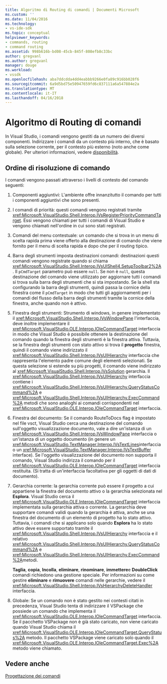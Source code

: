 ```yaml
---
title: Algoritmo di Routing di comandi | Documenti Microsoft
ms.custom: ''
ms.date: 11/04/2016
ms.technology:
- vs-ide-sdk
ms.topic: conceptual
helpviewer_keywords:
- commands, routing
- command routing
ms.assetid: 998b616b-bd08-45cb-845f-808efb8c33bc
author: gregvanl
ms.author: gregvanl
manager: douge
ms.workload:
- vssdk
ms.openlocfilehash: aba7ddcdda4dd4eabbb9266e0fa89c916bb028f6
ms.sourcegitcommit: 6a9d5bd75e50947659fd6c837111a6a547884e2a
ms.translationtype: MT
ms.contentlocale: it-IT
ms.lasthandoff: 04/16/2018
---
```

# <a name="command-routing-algorithm"></a>Algoritmo di Routing di comandi
In Visual Studio, i comandi vengono gestiti da un numero dei diversi componenti. Indirizzare i comandi da un contesto più interno, che è basato sulla selezione corrente, per il contesto più esterno (noto anche come globale). Per ulteriori informazioni, vedere [disponibilità](../../extensibility/internals/command-availability.md).  
  
## <a name="order-of-command-resolution"></a>Ordine di risoluzione di comando  
 I comandi vengono passati attraverso i livelli di contesto del comando seguenti:  
  
1.  Componenti aggiuntivi: L'ambiente offre innanzitutto il comando per tutti i componenti aggiuntivi che sono presenti.  
  
2.  I comandi di priorità: questi comandi vengono registrati tramite <xref:Microsoft.VisualStudio.Shell.Interop.IVsRegisterPriorityCommandTarget>. Essi vengono chiamati per tutti i comandi di Visual Studio e vengono chiamati nell'ordine in cui sono stati registrati.  
  
3.  Comandi del menu contestuale: un comando che si trova in un menu di scelta rapida prima viene offerto alla destinazione di comando che viene fornito per il menu di scelta rapida e dopo che per il routing tipico.  
  
4.  Barra degli strumenti imposta destinazioni comandi: destinazioni questi comandi vengono registrate quando si chiama <xref:Microsoft.VisualStudio.Shell.Interop.IVsUIShell4.SetupToolbar2%2A>. Il `pCmdTarget` parametro può essere `null`. Se non è `null`, questa destinazione del comando viene utilizzato per aggiornare tutti i comandi si trova sulla barra degli strumenti che si sta impostando. Se la shell sta configurando la barra degli strumenti, quindi passa la cornice della finestra come il `pCmdTarget` in modo che tutti gli aggiornamenti per i comandi del flusso della barra degli strumenti tramite la cornice della finestra, anche quando non è attivo.  
  
5.  Finestra degli strumenti: Strumento di windows, in genere implementato il <xref:Microsoft.VisualStudio.Shell.Interop.IVsWindowPane> l'interfaccia, deve inoltre implementare il <xref:Microsoft.VisualStudio.OLE.Interop.IOleCommandTarget> interfaccia in modo che Visual Studio è possibile ottenere la destinazione del comando quando la finestra degli strumenti è la finestra attiva. Tuttavia, se la finestra degli strumenti con stato attivo si trova il **progetto** finestra, quindi il comando viene indirizzato il <xref:Microsoft.VisualStudio.Shell.Interop.IVsUIHierarchy> interfaccia che rappresenta l'elemento padre comune degli elementi selezionati. Se questa selezione si estende su più progetti, il comando viene indirizzato al <xref:Microsoft.VisualStudio.Shell.Interop.IVsSolution> gerarchia. Il <xref:Microsoft.VisualStudio.Shell.Interop.IVsUIHierarchy> interfaccia contiene i <xref:Microsoft.VisualStudio.Shell.Interop.IVsUIHierarchy.QueryStatusCommand%2A> e <xref:Microsoft.VisualStudio.Shell.Interop.IVsUIHierarchy.ExecCommand%2A> metodi che sono analoghi ai comandi corrispondenti nel <xref:Microsoft.VisualStudio.OLE.Interop.IOleCommandTarget> interfaccia.  
  
6.  Finestra del documento: Se il comando RouteToDocs flag è impostato nel file vsct, Visual Studio cerca una destinazione del comando sull'oggetto visualizzazione documento, vale a dire un'istanza di un <xref:Microsoft.VisualStudio.Shell.Interop.IVsWindowPane> interfaccia o un'istanza di un oggetto documento (in genere un <xref:Microsoft.VisualStudio.TextManager.Interop.IVsTextLines>interfaccia o un <xref:Microsoft.VisualStudio.TextManager.Interop.IVsTextBuffer> interface). Se l'oggetto visualizzazione del documento non supporta il comando, Visual Studio indirizza il comando per il <xref:Microsoft.VisualStudio.OLE.Interop.IOleCommandTarget> interfaccia restituita. (Si tratta di un'interfaccia facoltativa per gli oggetti di dati di documento).  
  
7.  Gerarchia corrente: la gerarchia corrente può essere il progetto a cui appartiene la finestra del documento attivo o la gerarchia selezionata nel **Esplora**. Visual Studio cerca il <xref:Microsoft.VisualStudio.OLE.Interop.IOleCommandTarget> interfaccia implementata sulla gerarchia attiva o corrente. La gerarchia deve supportare comandi validi quando la gerarchia è attiva, anche se una finestra del documento di un elemento di progetto ha lo stato attivo. Tuttavia, i comandi che si applicano solo quando **Esplora** ha lo stato attivo deve essere supportato tramite il <xref:Microsoft.VisualStudio.Shell.Interop.IVsUIHierarchy> interfaccia e il relativo <xref:Microsoft.VisualStudio.Shell.Interop.IVsUIHierarchy.QueryStatusCommand%2A> e <xref:Microsoft.VisualStudio.Shell.Interop.IVsUIHierarchy.ExecCommand%2A>metodi.  
  
     **Taglia**, **copia**, **Incolla**, **eliminare**, **rinominare**, **immettere**e **DoubleClick** comandi richiedono una gestione speciale. Per informazioni su come gestire **eliminare** e **rimuovere** comandi nelle gerarchie, vedere il <xref:Microsoft.VisualStudio.Shell.Interop.IVsHierarchyDeleteHandler> interfaccia.  
  
8.  Globale: Se un comando non è stato gestito nei contesti citati in precedenza, Visual Studio tenta di indirizzare il VSPackage che possiede un comando che implementa il <xref:Microsoft.VisualStudio.OLE.Interop.IOleCommandTarget> interfaccia. Se il pacchetto VSPackage non è già stato caricato, non viene caricato quando Visual Studio chiama il <xref:Microsoft.VisualStudio.OLE.Interop.IOleCommandTarget.QueryStatus%2A> metodo. Il pacchetto VSPackage viene caricato solo quando il <xref:Microsoft.VisualStudio.OLE.Interop.IOleCommandTarget.Exec%2A> metodo viene chiamato.  
  
## <a name="see-also"></a>Vedere anche  
 [Progettazione dei comandi](../../extensibility/internals/command-design.md)
